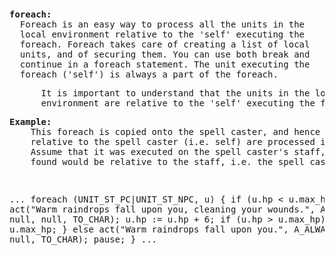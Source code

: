 <div class="mw-parser-output"><p><br />
<span id="forea"></span>
</p>
<pre><b>foreach:</b>
  Foreach is an easy way to process all the units in the
  local environment relative to the 'self' executing the
  foreach. Foreach takes care of creating a list of local
  units, and of securing them. You can use both break and
  continue in a foreach statement. The unit executing the
  foreach ('self') is always a part of the foreach.
</pre>
<pre>      It is important to understand that the units in the local
      environment are relative to the 'self' executing the foreach.
</pre>
<pre><b>Example:</b>
    This foreach is copied onto the spell caster, and hence all units
    relative to the spell caster (i.e. self) are processed in the foreach.
    Assume that it was executed on the spell caster's staff, then all units
    found would be relative to the staff, i.e. the spell caster's inventory.
</pre>
<pre>

 ...
    foreach (UNIT_ST_PC|UNIT_ST_NPC, u)
    {
       if (u.hp &lt; u.max_hp)
       {
          act("Warm raindrops fall upon you, cleaning your wounds.",
              A_ALWAYS, u, null, null, TO_CHAR);
          u.hp := u.hp + 6;
          if (u.hp &gt; u.max_hp)
            u.hp := u.max_hp;
       }
       else
         act("Warm raindrops fall upon you.",
             A_ALWAYS, u, null, null, TO_CHAR);
       pause;
    }
 ...
</pre></div>